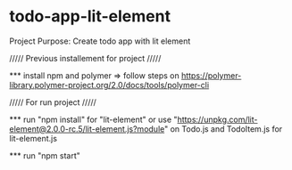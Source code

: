 # todo-app-lit-element

Project Purpose: Create todo app with lit element


///// Previous installement for project /////

*** install npm and polymer => follow steps on https://polymer-library.polymer-project.org/2.0/docs/tools/polymer-cli


///// For run project /////

*** run "npm install" for "lit-element" or use "https://unpkg.com/lit-element@2.0.0-rc.5/lit-element.js?module" on Todo.js and TodoItem.js for lit-element.js

*** run "npm start"